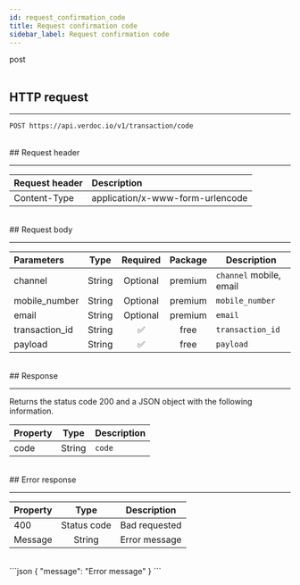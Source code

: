 ```yaml
---
id: request_confirmation_code
title: Request confirmation code
sidebar_label: Request confirmation code
---
```


<span class="badges post">post</span>
<br/>
<br/>

## HTTP request

---

```bash
POST https://api.verdoc.io/v1/transaction/code
```

<br/>
## Request header

---

| Request header | Description                      |
| :------------- | :------------------------------- |
| Content-Type   | application/x-www-form-urlencode |

<br/>
## Request body

---

| Parameters     |  Type  | Required | Package | Description             |
| :------------- | :----: | :------: | :-----: | ----------------------- |
| channel        | String | Optional | premium | `channel` mobile, email |
| mobile_number  | String | Optional | premium | `mobile_number`         |
| email          | String | Optional | premium | `email`                 |
| transaction_id | String |    ✅     |  free   | `transaction_id`        |
| payload        | String |    ✅     |  free   | `payload`               |

<br/>
## Response

---

Returns the status code 200 and a JSON object with the following information.

| Property |  Type  | Description |
| :------- | :----: | ----------- |
| code     | String | `code`      |

<br/>
## Error response

---

| Property |    Type     | Description   |
| :------- | :---------: | ------------- |
| 400      | Status code | Bad requested |
| Message  |   String    | Error message |
<br/>
```json
{
  "message": "Error message"
}
```

